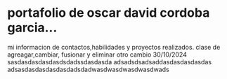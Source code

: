 # portafolio de oscar david cordoba garcia...
mi informacion de contactos,habilidades y proyectos realizados.
clase de agreagar,cambiar, fusionar y eliminar
otro cambio 30/10/2024
sasdasdasdasdasdsdadssdasdasda
adsadsdsadsaddasdasdasdasdas
adsasdasdasdasdasdadsdadwasdwasdwasdwasdwads
